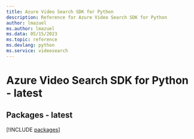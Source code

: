 ```yaml
---
title: Azure Video Search SDK for Python
description: Reference for Azure Video Search SDK for Python
author: lmazuel
ms.author: lmazuel
ms.data: 05/15/2023
ms.topic: reference
ms.devlang: python
ms.service: videosearch
---
```

# Azure Video Search SDK for Python - latest
## Packages - latest
[!INCLUDE [packages](video-search-index.md)]